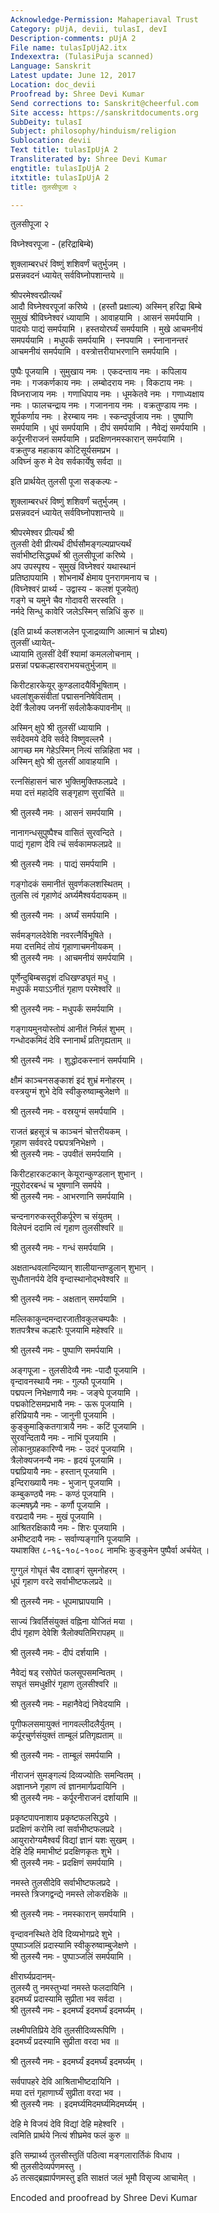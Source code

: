 ```yaml
---
Acknowledge-Permission: Mahaperiaval Trust
Category: pUjA, devii, tulasI, devI
Description-comments: pUjA 2
File name: tulasIpUjA2.itx
Indexextra: (TulasiPuja scanned)
Language: Sanskrit
Latest update: June 12, 2017
Location: doc_devii
Proofread by: Shree Devi Kumar
Send corrections to: Sanskrit@cheerful.com
Site access: https://sanskritdocuments.org
SubDeity: tulasI
Subject: philosophy/hinduism/religion
Sublocation: devii
Text title: tulasIpUjA 2
Transliterated by: Shree Devi Kumar
engtitle: tulasIpUjA 2
itxtitle: tulasIpUjA 2
title: तुलसीपूजा २

---
```

  
 तुलसीपूजा २  
  
विघ्नेश्वरपूजा - (हरिद्राबिम्बे)   
  
शुक्लाम्बरधरं विष्णुं शशिवर्णं चतुर्भुजम् ।  
प्रसन्नवदनं ध्यायेत् सर्वविघ्नोपशान्तये ॥  
  
श्रीपरमेश्वरप्रीत्यर्थं  
आदौ विघ्नेश्वरपूजां करिष्ये । (हस्तौ प्रक्षाल्य) अस्मिन् हरिद्रा बिम्बे  
सुमुखं श्रीविघ्नेश्वरं ध्यायामि । आवाहयामि । आसनं समर्पयामि ।  
पादयोः पाद्यं समर्पयामि । हस्तयोरर्घ्यं समर्पयामि । मुखे आचमनीयं  
समपर्ययामि । मधुपर्कं समर्पयामि । स्नपयामि । स्नानानन्तरं  
आचमनीयं समर्पयामि । वस्त्रोत्तरीयाभरणानि समर्पयामि ।  
  
पुष्पैः पूजयामि । सुमुखाय नमः । एकदन्ताय नमः । कपिलाय  
नमः । गजकर्णकाय नमः । लम्बोदराय नमः । विकटाय नमः ।  
विघ्नराजाय नमः । गणाधिपाय नमः । धूमकेतवे नमः । गणाध्यक्षाय  
नमः । फालचन्द्राय नमः । गजाननाय नमः । वक्रतुण्डाय नमः ।  
शूर्पकर्णाय नमः । हेरम्बाय नमः । स्कन्दपूर्वजाय नमः । पुष्पाणि  
समर्पयामि । धूपं समर्पयामि । दीपं समर्पयामि । नैवेद्यं समर्पयामि ।  
कर्पूरनीराजनं समर्पयामि । प्रदक्षिणनमस्कारान् समर्पयामि ।  
वक्रतुण्ड महाकाय कोटिसूर्यसमप्रभ ।  
अविघ्नं कुरु मे देव सर्वकार्येषु सर्वदा ॥  
  
इति प्रार्थयेत् तुलसी पूजा सङ्कल्पः -  
  
शुक्लाम्बरधरं विष्णुं शशिवर्णं चतुर्भुजम् ।  
प्रसन्नवदनं ध्यायेत् सर्वविघ्नोपशान्तये ॥  
  
श्रीपरमेश्वर प्रीत्यर्थं श्री  
तुलसी देवी प्रीत्यर्थं दीर्घसौमङ्गल्यप्राप्त्यर्थं  
सर्वाभीष्टसिद्ध्यर्थं श्री तुलसीपूजां करिष्ये ।  
अप उपस्पृश्य - सुमुखं विघ्नेश्वरं यथास्थानं  
प्रतिष्ठापयामि । शोभनार्थे क्षेमाय पुनरागमनाय च ।  
(विघ्नेश्वरं प्रार्थ्य - उद्वास्य - कलशं पूजयेत्)  
गङ्गे च यमुने चैव गोदावरी सरस्वति ।  
नर्मदे सिन्धु कावेरि जलेऽस्मिन् सन्निधिं कुरु ॥  
  
(इति प्रार्थ्य कलशजलेन पूजाद्रव्याणि आत्मानं च प्रोक्ष्य)  
तुलसीं ध्यायेत्-  
ध्यायामि तुलसीं देवीं श्यामां कमललोचनाम् ।  
प्रसन्नां पद्मकल्हारवराभयचतुर्भुजाम् ॥  
  
किरीटहारकेयूर् कुण्डलादयैर्विभूषिताम् ।  
धवलांशुकसंवीतां पद्मासननिषेविताम् ।  
देवीं त्रैलोक्य जननीं सर्वलोकैकपावनीम् ॥  
  
अस्मिन् क्षुपे श्री तुलसीं ध्यायामि ।  
सर्वदेवमये देवि सर्वदे विष्णुवल्लभै ।  
आगच्छ मम गेहेऽस्मिन् नित्यं सन्निहिता भव ।  
अस्मिन् क्षुपे श्री तुलसीं आवाहयामि ।  
  
रत्नसिंहासनं चारु भुक्तिमुक्तिफलप्रदे ।  
मया दत्तं महादेवि सङ्गृहाण सुरार्चिते ॥  
  
श्री तुलस्यै नमः । आसनं समर्पयामि ।  
  
नानागन्धसुपुष्पैश्च वासितं सुरवन्दिते ।  
पाद्यं गृहाण देवि त्चं सर्वकामफलप्रदे ॥  
  
श्री तुलस्यै नमः । पाद्यं समर्पयामि ।  
  
गङ्गोदकं समानीतं सुवर्णकलशस्थितम् ।  
तुलसि त्वं गृहाणेदं अर्घ्यमैश्वर्यदायकम् ॥  
  
श्री तुलस्यै नमः । अर्घ्यं समर्पयामि ।  
  
सर्वमङ्गलदेवेशि नवरत्नैर्विभूषिते ।  
मया दत्तमिदं तोयं गृहाणाचमनीयकम् ।  
श्री तुलस्यै नमः । आचमनीयं समर्पयामि ।  
  
पूर्णेन्दुबिम्बसदृशं दधिखण्डघृतं मधु ।  
मधुपर्कं मयाऽऽनीतं गृहाण परमेश्वरि ॥  
  
श्री तुलस्यै नमः - मधुपर्कं समर्पयामि ।  
  
गङ्गायमुनयोस्तोयं आनीतं निर्मलं शुभम् ।  
गन्धोदकमिदं देवि स्नानार्थं प्रतिगृह्यताम् ॥  
  
श्री तुलस्यै नमः । शुद्धोदकस्नानं समर्पयामि ।  
  
क्षौमं काञ्चनसङ्काशं इदं शुभ्रं मनोहरम् ।  
वस्त्रयुग्मं शुभे देवि स्वीकुरुष्वाम्बुजेक्षणे ॥  
  
श्री तुलस्यै नमः - वस्रयुग्मं समर्पयामि ।  
  
राजतं ब्रहसूत्रं च काञ्चनं चोत्तरीयकम् ।  
गृहाण सर्ववरदे पद्मपत्रनिभेक्षणे ।  
श्री तुलस्यै नमः - उपवीतं समर्पयामि ।  
  
किरीटहारकटकान् केयूरान्कुण्डलान् शुभान् ।  
नूपुरोदरबन्धं च भूषणानि समर्पये ।  
श्री तुलस्यै नमः - आभरणानि समर्पयामि ।  
  
चन्दनागरुकस्तूरीकर्पूरेण च संयुतम् ।  
विलेपनं ददामि त्वं गृहाण तुलसीश्वरि ॥  
  
श्री तुलस्यै नमः - गन्धं समर्पयामि ।  
  
अक्षतान्धवलान्दिव्यान् शालीयान्तण्डुलान् शुभान् ।  
सुधौतानर्पये देवि वृन्दास्थानोद्भवेश्वरि ॥  
  
श्री तुलस्यै नमः - अक्षतान् समर्पयामि ।  
  
मल्लिकाकुन्दमन्दारजातीवकुलचम्पकैः ।  
शतपत्रैश्च कल्हारैः पूजयामि महेश्वरि ॥  
  
श्री तुलस्यै नमः - पुष्पाणि समर्पयामि ।  
  
अङ्गपूजा - तुलसीदेव्यै नमः -पादौ पूजयामि ।  
वृन्दावनस्थायै नमः - गुल्फौ पूजयामि ।  
पद्मपत्न निभेक्षणायै नमः - जङ्घे पूजयामि ।  
पद्मकोटिसमप्रभायै नमः - ऊरू पूजयामि ।  
हरिप्रियायै नमः - जानुनी पूजयामि ।  
कुङ्कुमाङ्कितगात्रायै नमः - कटिं पूजयामि ।  
सुरवन्दितायै नमः - नाभिं पूजयामि ।  
लोकानुग्रहकारिण्यै नमः - उदरं पूजयामि ।  
त्रैलोक्यजनन्यै नमः - हृदयं पूजयामि ।  
पद्मप्रियायै नमः - हस्तान् पूजयामि ।  
इन्दिराख्यायै नमः - भुजान् पूजयामि ।  
कम्बुकण्ठ्यै नमः - कण्ठं पूजयामि ।  
कल्मषघ्न्यै नमः - कर्णौ पूजयामि ।  
वरप्रदायै नमः - मुखं पूजयामि ।  
आश्रितरक्षिकायै नमः - शिरः पूजयामि ।  
अभीष्टदायै नमः - सर्वाण्यङ्गानि पूजयामि ।  
यथाशक्ति ८-१६-१०८-१००८ नामभिः कुङ्कुमेन पुष्पैर्वा अर्चयेत् ।  
  
गुग्गुलं गोघृतं चैव दशाङ्गं सुमनोहरम् ।  
धूपं गृहाण वरदे सर्वाभीष्टफलप्रदे ॥  
  
श्री तुलस्यै नमः - धूपमाघ्रापयामि ।  
  
साज्यं त्रिवर्तिसंयुक्तं वह्निना योजितं मया ।  
दीपं गृहाण देवेशि त्रैलोक्यतिमिरापहम् ॥  
  
श्री तुलस्यै नमः - दीपं दर्शयामि ।  
  
नैवेद्यं षड् रसोपेतं फलसूपसमन्वितम् ।  
सघृतं समधुक्षीरं गृहाण तुलसीश्वरि ॥  
  
श्री तुलस्यै नमः - महानैवेद्यं निवेदयामि ।  
  
पूगीफलसमायुक्तं नागवल्लीदलैर्युतम् ।  
कर्पूरचुर्णसंयुक्तं ताम्बूलं प्रतिगृह्यताम् ॥  
  
श्री तुलस्यै नमः - ताम्बूलं समर्पयामि ।  
  
नीराजनं सुमङ्गल्यं दिव्यज्योतिः समन्वितम् ।  
अज्ञानघ्ने गृहाण त्वं ज्ञानमार्गप्रदायिनि ।  
श्री तुलस्यै नमः - कर्पूरनीराजनं दर्शायामि ॥  
  
प्रकृष्टपापनाशाय प्रकृष्टफलसिद्धये ।  
प्रदक्षिणं करोमि त्वां सर्वाभीष्टफलप्रदे ।  
आयुरारोग्यमैश्वर्यं विद्यां ज्ञानं यशः सुखम् ।  
देहि देहि ममाभीष्टं प्रदक्षिणकृतः शुभे ।  
श्री तुलस्यै नमः - प्रदक्षिणं समर्पयामि ।  
  
नमस्ते तुलसीदेवि सर्वाभीष्टफलप्रदे ।  
नमस्ते त्रिजगद्वन्द्ये नमस्ते लोकरक्षिके ॥  
  
श्री तुलस्यै नमः - नमस्कारान् समर्पयामि ।  
  
वृन्दावनस्थिते देवि दिव्यभोगप्रदे शुभे ।  
पुष्पाञ्जलिं प्रदास्यामि स्वीकुरुष्वाम्बुजेक्षणे ।  
श्री तुलस्यै नमः - पुष्पाञ्जलिं समर्पयामि ।  
  
क्षीरार्घ्यप्रदानम्-  
तुलस्यै तु नमस्तुभ्यां नमस्ते फलदायिनि ।  
इदमर्घ्यं प्रदास्यामि सुप्रीता भव सर्वदा ।  
श्री तुलस्यै नमः - इदमर्घ्यं इदमर्घ्यं इदमर्घ्यम् ।  
  
लक्ष्मीपतिप्रिये देवि तुलसीदिव्यरूपिणि ।  
इदमर्घ्यं प्रदस्यामि सुप्रीता वरदा भव ॥  
  
श्री तुलस्यै नमः - इदमर्घ्यं इदमर्घ्यं इदमर्घ्यम् ।  
  
सर्वपापहरे देवि आश्रिताभीष्टदायिनि ।  
मया दत्तं गृहाणार्घ्यं सुप्रीता वरदा भव ।  
श्री तुलस्यै नमः । इदमर्घ्यमिदमर्घ्यमिदमर्घ्यम् ।  
  
देहि मे विजयं देवि विद्यां देहि महेश्वरि ।  
त्वमिति प्रार्थये नित्यं शीघ्रमेव फलं कुरु ॥  
  
इति सम्प्रार्थ्य तुलसीस्तुतिं पठित्वा मङ्गलारार्तिकं विधाय ।  
श्री तुलसीदेव्यर्पणमस्तु ।  
ॐ तत्सद्ब्रह्मार्पणमस्तु इति साक्षतं जलं भूमौ विसृज्य आचामेत् ।  
  
  
Encoded and proofread by Shree Devi Kumar  
  
